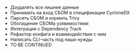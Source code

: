 - Доудалять все лишние данные
- Принимать на вход СБОМ в спецификации CycloneDX
- Парсить СБОМ и кормить Trivy
- Обогащение СБОМа узявимостями
- Интеграция с Dependency Track
- Рефактор конфига и взаимодействия с ним
- Написать CLI-часть под наши нужды
- TO BE CONTINUED